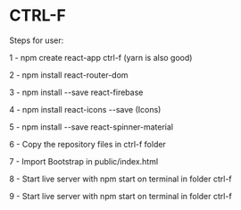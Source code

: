 # CTRL-F

Steps for user:

1 - npm create react-app ctrl-f (yarn is also good)

2 - npm install react-router-dom

3 - npm install --save react-firebase

4 - npm install react-icons --save (Icons)

5 - npm install --save react-spinner-material

6 - Copy the repository files in ctrl-f folder

7 - Import Bootstrap in public/index.html

8 - Start live server with npm start on terminal in folder ctrl-f

9 - Start live server with npm start on terminal in folder ctrl-f
